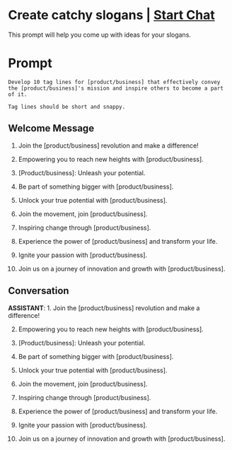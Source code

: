 

# Create catchy slogans | [Start Chat](https://gptcall.net/chat.html?data=%7B%22contact%22%3A%7B%22id%22%3A%22JRR94QSHsrnMpMV99siLK%22%2C%22flow%22%3Atrue%7D%7D)
This prompt will help you come up with ideas for your slogans.

# Prompt

```
Develop 10 tag lines for [product/business] that effectively convey the [product/business]'s mission and inspire others to become a part of it. 

Tag lines should be short and snappy.

```

## Welcome Message
1. Join the [product/business] revolution and make a difference!

2. Empowering you to reach new heights with [product/business].

3. [Product/business]: Unleash your potential.

4. Be part of something bigger with [product/business].

5. Unlock your true potential with [product/business].

6. Join the movement, join [product/business].

7. Inspiring change through [product/business].

8. Experience the power of [product/business] and transform your life.

9. Ignite your passion with [product/business].

10. Join us on a journey of innovation and growth with [product/business].

## Conversation

**ASSISTANT**: 1. Join the [product/business] revolution and make a difference!

2. Empowering you to reach new heights with [product/business].

3. [Product/business]: Unleash your potential.

4. Be part of something bigger with [product/business].

5. Unlock your true potential with [product/business].

6. Join the movement, join [product/business].

7. Inspiring change through [product/business].

8. Experience the power of [product/business] and transform your life.

9. Ignite your passion with [product/business].

10. Join us on a journey of innovation and growth with [product/business].

